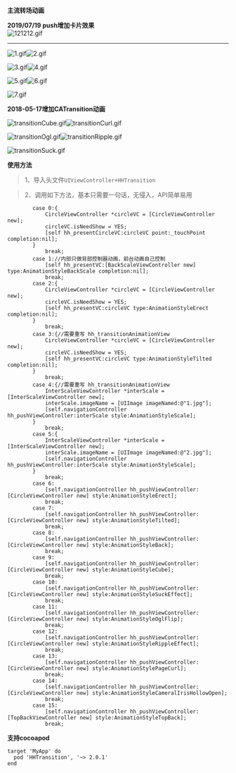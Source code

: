 **主流转场动画**

**2019/07/19 push增加卡片效果**  
![121212.gif](https://upload-images.jianshu.io/upload_images/1801563-f6793ea51c9453e6.gif?imageMogr2/auto-orient/strip)

---

![1.gif](https://upload-images.jianshu.io/upload_images/1801563-7c7f0def50ca8269.gif?imageMogr2/auto-orient/strip)![2.gif](https://upload-images.jianshu.io/upload_images/1801563-f5d8172f7c7828d7.gif?imageMogr2/auto-orient/strip)

![3.gif](https://upload-images.jianshu.io/upload_images/1801563-348ead15ab2669d3.gif?imageMogr2/auto-orient/strip)![4.gif](https://upload-images.jianshu.io/upload_images/1801563-6470fad4670f7667.gif?imageMogr2/auto-orient/strip)

![5.gif](https://upload-images.jianshu.io/upload_images/1801563-050c35c20e37dc17.gif?imageMogr2/auto-orient/strip)![6.gif](https://upload-images.jianshu.io/upload_images/1801563-593d5fdefc759f97.gif?imageMogr2/auto-orient/strip)

![7.gif](https://upload-images.jianshu.io/upload_images/1801563-b8d20580229e1769.gif?imageMogr2/auto-orient/strip)

**2018-05-17增加CATransition动画**

![transitionCube.gif](https://upload-images.jianshu.io/upload_images/1801563-061c95cfd7d776d1.gif?imageMogr2/auto-orient/strip)![transitionCurl.gif](https://upload-images.jianshu.io/upload_images/1801563-81247a4213d193ca.gif?imageMogr2/auto-orient/strip)

![transitionOgl.gif](https://upload-images.jianshu.io/upload_images/1801563-5730903fa2d97c10.gif?imageMogr2/auto-orient/strip)![transitionRipple.gif](https://upload-images.jianshu.io/upload_images/1801563-e077c0e8ff06b09d.gif?imageMogr2/auto-orient/strip)

![transitionSuck.gif](https://upload-images.jianshu.io/upload_images/1801563-7f659c63c9731968.gif?imageMogr2/auto-orient/strip)

**使用方法**
>1、导入头文件`UIViewController+HHTransition`

>2、调用如下方法，基本只需要一句话，无侵入，API简单易用

```objc
        case 0:{
            CircleViewController *circleVC = [CircleViewController new];
            circleVC.isNeedShow = YES;
            [self hh_presentCircleVC:circleVC point:_touchPoint completion:nil];
        }
            break;
        case 1://内部只做背部控制器动画，前台动画自己控制
            [self hh_presentVC:[BackScaleViewController new] type:AnimationStyleBackScale completion:nil];
            break;
        case 2:{
            CircleViewController *circleVC = [CircleViewController new];
            circleVC.isNeedShow = YES;
            [self hh_presentVC:circleVC type:AnimationStyleErect completion:nil];
        }
            break;
        case 3:{//需要重写 hh_transitionAnimationView
            CircleViewController *circleVC = [CircleViewController new];
            circleVC.isNeedShow = YES;
            [self hh_presentVC:circleVC type:AnimationStyleTilted completion:nil];
        }
            break;
        case 4:{//需要重写 hh_transitionAnimationView
            InterScaleViewController *interScale = [InterScaleViewController new];
            interScale.imageName = [UIImage imageNamed:@"1.jpg"];
            [self.navigationController hh_pushViewController:interScale style:AnimationStyleScale];
        }
            break;
        case 5:{
            InterScaleViewController *interScale = [InterScaleViewController new];
            interScale.imageName = [UIImage imageNamed:@"2.jpg"];
            [self.navigationController hh_pushViewController:interScale style:AnimationStyleScale];
        }
            break;
        case 6:
            [self.navigationController hh_pushViewController:[CircleViewController new] style:AnimationStyleErect];
            break;
        case 7:
            [self.navigationController hh_pushViewController:[CircleViewController new] style:AnimationStyleTilted];
            break;
        case 8:
            [self.navigationController hh_pushViewController:[CircleViewController new] style:AnimationStyleBack];
            break;
        case 9:
            [self.navigationController hh_pushViewController:[CircleViewController new] style:AnimationStyleCube];
            break;
        case 10:
            [self.navigationController hh_pushViewController:[CircleViewController new] style:AnimationStyleSuckEffect];
            break;
        case 11:
            [self.navigationController hh_pushViewController:[CircleViewController new] style:AnimationStyleOglFlip];
            break;
        case 12:
            [self.navigationController hh_pushViewController:[CircleViewController new] style:AnimationStyleRippleEffect];
            break;
        case 13:
            [self.navigationController hh_pushViewController:[CircleViewController new] style:AnimationStylePageCurl];
            break;
        case 14:
            [self.navigationController hh_pushViewController:[CircleViewController new] style:AnimationStyleCameralIrisHollowOpen];
            break;
        case 15:
            [self.navigationController hh_pushViewController:[TopBackViewController new] style:AnimationStyleTopBack];
            break;
```

**支持cocoapod**

```objc
target 'MyApp' do
  pod 'HHTransition', '~> 2.0.1'
end
```

